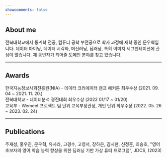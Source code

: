 ```yaml
---
showcomments: false
---
```


## About me

전북대학교에서 통계학 전공, 컴퓨터 공학 부전공으로 학사 과정에 재학 중인 문우혁입니다. 데이터 마이닝, 데이터 시각화, 머신러닝, 딥러닝, 특히 이미지 세그멘테이션에 관심이 많습니다. 제 동반자가 되어줄 도메인 분야를 찾고 있습니다.

---

## Awards

한국지능정보사회진흥원(NIA) - 데이터 크리에이터 캠프 해커톤 최우수상 (2021. 09. 04 ~ 2021. 11. 20.)  
전북대학교 - 데이터분석 경진대회 최우수상 (2022 01/17 ~ 01/20)  
교육부 - Wemeet 프로젝트 팀 단위 교육부장관상, 개인 단위 최우수상 (2022. 05. 26 ~ 2023. 02. 24)  

---

## Publications

주재성, 홍우진, 문우혁, 유사라, 고경수, 고영서, 장하은, 김시현, 신정훈, 최승호, "영어 초보자의 영어 학습 능력 향상을 위한 딥러닝 기반 가상 튜터 프로그램", JDCS, (2023)